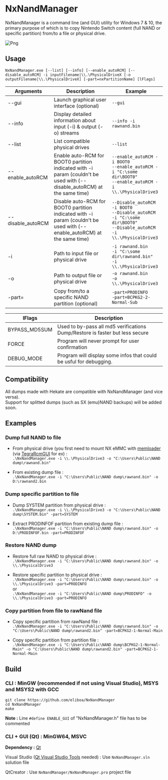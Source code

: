 # NxNandManager

NxNandManager is a command line (and GUI) utility for Windows 7 & 10,
the primary purpose of which is to copy Nintendo Switch content (full NAND or specific partition) from/to a file or physical drive.

![Png](http://splatoon.eu/switch/NxNandManager-1.0-beta2.png)

## Usage

```NxNandManager.exe [--list] [--info] [--enable_autoRCM] [--disable_autoRCM] -i inputFilename|\\.\PhysicalDriveX [-o outputFilename|\\.\PhysicalDriveX] [-part=nxPartitionName] [lFlags]```

Arguments | Description | Example
--------- | ----------- | -------
--gui | Launch graphical user interface (optional) | ```--gui```
--info | Display detailed information about input (-i) & output (-o) streams | ```--info -i rawnand.bin```
--list | List compatible physical drives | ```--list```
--enable_autoRCM | Enable auto-RCM for BOOT0 partition indicated with -i param (couldn't be used with (--disable_autoRCM) at the same time)| ```--enable_autoRCM -i BOOT0```<br/>```--enable_autoRCM -i "C:\some dir\BOOT0"```<br/>```--enable_autoRCM -i \\.\PhysicalDrive3```
--disable_autoRCM | Disable auto-RCM for BOOT0 partition indicated with -i param (couldn't be used with (--enable_autoRCM) at the same time)| ```--Disable_autoRCM -i BOOT0```<br/>```--Disable_autoRCM -i "C:\some dir\BOOT0"```<br/>```--Disable_autoRCM -i \\.\PhysicalDrive3```
-i | Path to input file or physical drive | ```-i rawnand.bin```<br/>```-i "C:\some dir\rawnand.bin"```<br/>```-i \\.\PhysicalDrive3```
-o | Path to output file or physical drive | ```-o rawnand.bin```<br/>```-o \\.\PhysicalDrive3```
-part= | Copy from/to a specific NAND partition (optional) | ```-part=PRODINFO```<br/>```-part=BCPKG2-2-Normal-Sub```

lFlags | Description
------ | -----------
BYPASS_MD5SUM | Used to by-pass all md5 verifications<br/>Dump/Restore is faster but less secure
FORCE | Program will never prompt for user confirmation
DEBUG_MODE | Program will display some infos that could be usful for debugging.

## Compatibility

All dumps made with Hekate are compatible with NxNandManager (and vice versa).  
Support for splitted dumps (such as SX (emu)NAND backups) will be added soon.

## Examples

### Dump full NAND to file

- From physical drive (you first need to mount NX eMMC with [memloader](https://github.com/rajkosto/memloader) (via [TegraRcmGUI](https://github.com/eliboa/TegraRcmGUI) for ex) :  
```.\NxNandManager.exe -i \\.\PhysicalDrive3 -o "C:\Users\Public\NAND dump\rawnand.bin" ```

- From existing dump file :  
```.\NxNandManager.exe -i "C:\Users\Public\NAND dump\rawnand.bin" -o D:\rawnand2.bin ```


### Dump specific partition to file

- Dump SYSTEM partition from physical drive :  
```.\NxNandManager.exe -i \\.\PhysicalDrive3 -o "C:\Users\Public\NAND dump\SYSTEM.bin" -part=SYSTEM```

- Extract PRODINFOF partition from existing dump file :  
```.\NxNandManager.exe -i "C:\Users\Public\NAND dump\rawnand.bin" -o D:\PRODINFOF.bin -part=PRODINFOF```


### Restore NAND dump

- Restore full raw NAND to physical drive :  
```.\NxNandManager.exe -i "C:\Users\Public\NAND dump\rawnand.bin" -o \\.\PhysicalDrive3```

- Restore specific partition to physical drive :  
```.\NxNandManager.exe -i "C:\Users\Public\NAND dump\rawnand.bin" -o \\.\PhysicalDrive3 -part=PRODINFO```  
or  
```.\NxNandManager.exe -i "C:\Users\Public\NAND dump\PRODINFO" -o \\.\PhysicalDrive3 -part=PRODINFO```

### Copy partition from file to rawNand file

- Copy specific partition from rawNand file :  
```.\NxNandManager.exe -i "C:\Users\Public\NAND dump\rawnand.bin" -o "C:\Users\Public\NAND dump\rawnand2.bin" -part=BCPKG2-1-Normal-Main```  

- Copy specific partition from partition file :  
```.\NxNandManager.exe -i "C:\Users\Public\NAND dump\BCPKG2-1-Normal-Main" -o "C:\Users\Public\NAND dump\rawnand2.bin" -part=BCPKG2-1-Normal-Main```  


## Build

### CLI : MinGW (recommended if not using Visual Studio), MSYS and MSYS2 with GCC

```
git clone https://github.com/eliboa/NxNandManager   
cd NxNandManager
make
```

**Note :** Line ```#define ENABLE_GUI``` of "NxNandManager.h" file has to be commented

### CLI + GUI (Qt) : MinGW64, MSVC

**Dependency :** [Qt](https://www.qt.io/download)

Visual Studio ([Qt Visual Studio Tools](https://marketplace.visualstudio.com/items?itemName=TheQtCompany.QtVisualStudioTools-19123) needed) :  Use ```NxNandManager.sln``` solution file

QtCreator : Use ```NxNandManager/NxNandManager.pro``` project file
